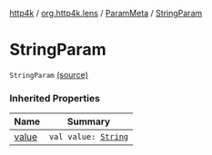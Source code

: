 [http4k](../../index.md) / [org.http4k.lens](../index.md) / [ParamMeta](index.md) / [StringParam](./-string-param.md)

# StringParam

`StringParam` [(source)](https://github.com/http4k/http4k/blob/master/http4k-core/src/main/kotlin/org/http4k/lens/ParamMeta.kt#L5)

### Inherited Properties

| Name | Summary |
|---|---|
| [value](value.md) | `val value: `[`String`](https://kotlinlang.org/api/latest/jvm/stdlib/kotlin/-string/index.html) |
